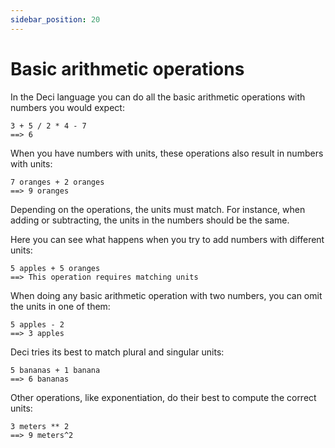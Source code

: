 ```yaml
---
sidebar_position: 20
---
```


# Basic arithmetic operations

In the Deci language you can do all the basic arithmetic operations with numbers you would expect:

```deci live
3 + 5 / 2 * 4 - 7
==> 6
```

When you have numbers with units, these operations also result in numbers with units:

```deci live
7 oranges + 2 oranges
==> 9 oranges
```

Depending on the operations, the units must match. For instance, when adding or subtracting, the units in the numbers should be the same.

Here you can see what happens when you try to add numbers with different units:

```deci live
5 apples + 5 oranges
==> This operation requires matching units
```

When doing any basic arithmetic operation with two numbers, you can omit the units in one of them:

```deci live
5 apples - 2
==> 3 apples
```

Deci tries its best to match plural and singular units:

```deci live
5 bananas + 1 banana
==> 6 bananas
```

Other operations, like exponentiation, do their best to compute the correct units:

```deci live
3 meters ** 2
==> 9 meters^2
```
